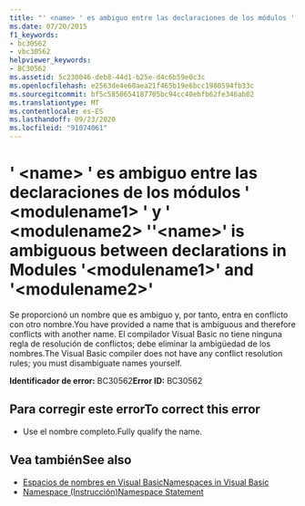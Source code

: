 ```yaml
---
title: "' <name> ' es ambiguo entre las declaraciones de los módulos ' <modulename1> ' y ' <modulename2> '"
ms.date: 07/20/2015
f1_keywords:
- bc30562
- vbc30562
helpviewer_keywords:
- BC30562
ms.assetid: 5c230046-deb8-44d1-b25e-d4c6b59e0c3c
ms.openlocfilehash: e2563de4e60aea21f465b19e6bcc1980594fb33c
ms.sourcegitcommit: bf5c5850654187705bc94cc40ebfb62fe346ab02
ms.translationtype: MT
ms.contentlocale: es-ES
ms.lasthandoff: 09/23/2020
ms.locfileid: "91074061"
---
```

# <a name="name-is-ambiguous-between-declarations-in-modules-modulename1-and-modulename2"></a><span data-ttu-id="2d0e1-102">' \<name> ' es ambiguo entre las declaraciones de los módulos ' \<modulename1> ' y ' \<modulename2> '</span><span class="sxs-lookup"><span data-stu-id="2d0e1-102">'\<name>' is ambiguous between declarations in Modules '\<modulename1>' and '\<modulename2>'</span></span>

<span data-ttu-id="2d0e1-103">Se proporcionó un nombre que es ambiguo y, por tanto, entra en conflicto con otro nombre.</span><span class="sxs-lookup"><span data-stu-id="2d0e1-103">You have provided a name that is ambiguous and therefore conflicts with another name.</span></span> <span data-ttu-id="2d0e1-104">El compilador Visual Basic no tiene ninguna regla de resolución de conflictos; debe eliminar la ambigüedad de los nombres.</span><span class="sxs-lookup"><span data-stu-id="2d0e1-104">The Visual Basic compiler does not have any conflict resolution rules; you must disambiguate names yourself.</span></span>  
  
 <span data-ttu-id="2d0e1-105">**Identificador de error:** BC30562</span><span class="sxs-lookup"><span data-stu-id="2d0e1-105">**Error ID:** BC30562</span></span>  
  
## <a name="to-correct-this-error"></a><span data-ttu-id="2d0e1-106">Para corregir este error</span><span class="sxs-lookup"><span data-stu-id="2d0e1-106">To correct this error</span></span>  
  
- <span data-ttu-id="2d0e1-107">Use el nombre completo.</span><span class="sxs-lookup"><span data-stu-id="2d0e1-107">Fully qualify the name.</span></span>  
  
## <a name="see-also"></a><span data-ttu-id="2d0e1-108">Vea también</span><span class="sxs-lookup"><span data-stu-id="2d0e1-108">See also</span></span>

- [<span data-ttu-id="2d0e1-109">Espacios de nombres en Visual Basic</span><span class="sxs-lookup"><span data-stu-id="2d0e1-109">Namespaces in Visual Basic</span></span>](../programming-guide/program-structure/namespaces.md)
- [<span data-ttu-id="2d0e1-110">Namespace (Instrucción)</span><span class="sxs-lookup"><span data-stu-id="2d0e1-110">Namespace Statement</span></span>](../language-reference/statements/namespace-statement.md)
